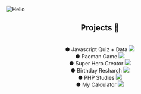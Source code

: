 ![Hello](https://user-images.githubusercontent.com/100588945/160874142-803b4397-20f6-43ff-bf30-1c47f688131d.gif)

<center><h2>Projects 🚀</h2>
</br>
● Javascript Quiz + Data <a href="https://github.com/louiselalanne/JavascriptQuiz"><img src="https://img.shields.io/static/v1?label=Status&message=Complete&color=B57CFF&style=plastic&logo=ghost"class="media-object  img-responsive img-thumbnail"></a></br>
● Pacman Game <a href="https://github.com/louiselalanne/PacmanGame"><img src="https://img.shields.io/static/v1?label=Status&message=Complete&color=B57CFF&style=plastic&logo=ghost"class="media-object  img-responsive img-thumbnail"></a></br>
● Super Hero Creator <a href="https://github.com/louiselalanne/criador-super-heroi"><img src="https://img.shields.io/static/v1?label=Status&message=Complete&color=B57CFF&style=plastic&logo=ghost"class="media-object  img-responsive img-thumbnail"></a></br>
● Birthday Resharch <a href="https://github.com/louiselalanne/pesquisatemaaniversario"><img src="https://img.shields.io/static/v1?label=Status&message=Complete&color=B57CFF&style=plastic&logo=ghost"class="media-object  img-responsive img-thumbnail"></a></br>
● PHP Studies <a href="https://github.com/louiselalanne/estudophp"><img src="https://img.shields.io/static/v1?label=Status&message=Complete&color=B57CFF&style=plastic&logo=ghost"class="media-object  img-responsive img-thumbnail"></a></br>
● My Calculator <a href="https://github.com/louiselalanne/projeto01"><img src="https://img.shields.io/static/v1?label=Status&message=Complete&color=B57CFF&style=plastic&logo=ghost"class="media-object  img-responsive img-thumbnail"></a></br>
